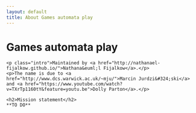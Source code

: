 ```yaml
---
layout: default
title: About Games automata play
---
```


<div class="post">
	<h1 class="pageTitle">Games automata play</h1>

	<p class="intro">Maintained by <a href="http://nathanael-fijalkow.github.io/">Nathana&euml;l Fijalkow</a>.</p>
	<p>The name is due to <a href="http://www.dcs.warwick.ac.uk/~mju/">Marcin Jurdzi&#324;ski</a> and <a href="https://www.youtube.com/watch?v=TXrTp1160tY&feature=youtu.be">Dolly Parton</a>.</p>

	<h2>Mission statement</h2>
	**TO DO**
</div>
